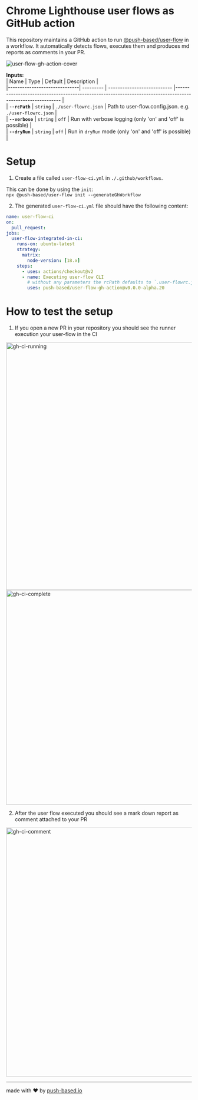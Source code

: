 # Chrome Lighthouse user flows as GitHub action

This repository maintains a GitHub action to run [@push-based/user-flow](https://github.com/push-based/user-flow) in a workflow.
It automatically detects flows, executes them and produces md reports as comments in your PR.

![user-flow-gh-action-cover](https://user-images.githubusercontent.com/10064416/216605948-b8fffdda-3459-48c9-975a-75ec95544d30.png)

**Inputs:**  
| Name                         |  Type     | Default                     |  Description                                                                                               |  
|------------------------------| --------- | --------------------------- |----------------------------------------------------------------------------------------------------------- |  
| **`--rcPath`**               | `string`  | `./user-flowrc.json`        | Path to user-flow.config.json. e.g. `./user-flowrc.json`                                                   |  
| **`--verbose`**              | `string`  | `off`                       | Run with verbose logging (only 'on' and 'off' is possible)                                                 |  
| **`--dryRun`**               | `string`  | `off`                       | Run in `dryRun` mode (only 'on' and 'off' is possible)                                                     |  

# Setup

1. Create a file called `user-flow-ci.yml` in `./.github/workflows`.

This can be done by using the `init`:  
`npx @push-based/user-flow init --generateGhWorkflow`  

2. The generated `user-flow-ci.yml` file should have the following content:

```yml
name: user-flow-ci
on:
  pull_request:
jobs:
  user-flow-integrated-in-ci:
    runs-on: ubuntu-latest
    strategy:
      matrix:
        node-version: [18.x]
    steps:
      - uses: actions/checkout@v2
      - name: Executing user-flow CLI
        # without any parameters the rcPath defaults to `.user-flowrc.json`
        uses: push-based/user-flow-gh-action@v0.0.0-alpha.20
```

# How to test the setup

1. If you open a new PR in your repository you should see the runner execution your user-flow in the CI

<img width="672" alt="gh-ci-running" title="Action is executing" src="https://user-images.githubusercontent.com/10064416/216594684-ea9e3a5e-007e-47d6-b438-c16d2158f940.PNG">
<img width="583" alt="gh-ci-complete" title="Action completed" src="https://user-images.githubusercontent.com/10064416/216594803-65cb2cfd-1924-44ae-84ec-8b1d09e49ada.PNG">

2. After the user flow executed you should see a mark down report as comment attached to your PR

<img width="676" alt="gh-ci-comment" title="Action created comment in PR" src="https://user-images.githubusercontent.com/10064416/216596391-35a041e2-9839-4cf5-b8c5-b55e93cb622e.PNG">

---

made with ❤ by [push-based.io](https://www.push-based.io)

